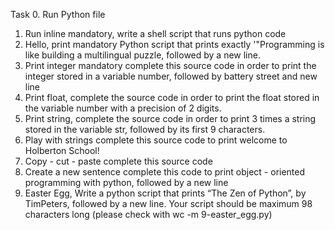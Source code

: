 Task 0. Run Python file
1. Run inline mandatory, write a shell script that runs python code
2. Hello, print mandatory Python script that prints exactly '"Programming is like building a multilingual puzzle, followed by a new line.
3. Print integer mandatory complete this source code in order to print the integer stored in a variable number, followed by battery street and new line
4. Print float, complete the source code in order to print the float stored in the variable number with a precision of 2 digits.
5. Print string, complete the source code in order to print 3 times a string stored in the variable str, followed by its first 9 characters.
6. Play with strings complete this source code to print welcome to Holberton School!
7. Copy - cut - paste complete this source code
8. Create a new sentence complete this code to print object - oriented programming with python, followed by a new line
9. Easter Egg, Write a python script that prints “The Zen of Python”, by TimPeters, followed by a new line.
Your script should be maximum 98 characters long (please check with wc -m 9-easter_egg.py)
